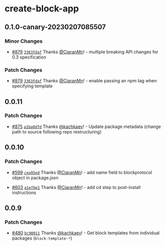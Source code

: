 # create-block-app

## 0.1.0-canary-20230207085507

### Minor Changes

- [#879](https://github.com/blockprotocol/blockprotocol/pull/879) [`3363fdaf`](https://github.com/blockprotocol/blockprotocol/commit/3363fdaf871306ac69934bfb555cafb468d1701b) Thanks [@CiaranMn](https://github.com/CiaranMn)! - multiple breaking API changes for 0.3 specification

### Patch Changes

- [#879](https://github.com/blockprotocol/blockprotocol/pull/879) [`3363fdaf`](https://github.com/blockprotocol/blockprotocol/commit/3363fdaf871306ac69934bfb555cafb468d1701b) Thanks [@CiaranMn](https://github.com/CiaranMn)! - enable passing an npm tag when specifying template

## 0.0.11

### Patch Changes

- [#875](https://github.com/blockprotocol/blockprotocol/pull/875) [`a1ba0d7d`](https://github.com/blockprotocol/blockprotocol/commit/a1ba0d7d17971ee30586a673ce3d4f5bee6e65d1) Thanks [@kachkaev](https://github.com/kachkaev)! - Update package metadata (change path to source following repo restructuring)

## 0.0.10

### Patch Changes

- [#599](https://github.com/blockprotocol/blockprotocol/pull/599) [`cea95ed`](https://github.com/blockprotocol/blockprotocol/commit/cea95ed427c820cd9e251dc632da927b5db1f23a) Thanks [@CiaranMn](https://github.com/CiaranMn)! - add name field to blockprotocol object in package.json

- [#603](https://github.com/blockprotocol/blockprotocol/pull/603) [`a1ef6e1`](https://github.com/blockprotocol/blockprotocol/commit/a1ef6e1e633b5180ee60eacf30e1d0a42eda6c48) Thanks [@CiaranMn](https://github.com/CiaranMn)! - add cd step to post-install instructions

## 0.0.9

### Patch Changes

- [#480](https://github.com/blockprotocol/blockprotocol/pull/480) [`bc90011`](https://github.com/blockprotocol/blockprotocol/commit/bc9001149ab233fc3d503c2c1739a13fb9aa5bd0) Thanks [@kachkaev](https://github.com/kachkaev)! - Get block templates from individual packages (`block-template-*`)
